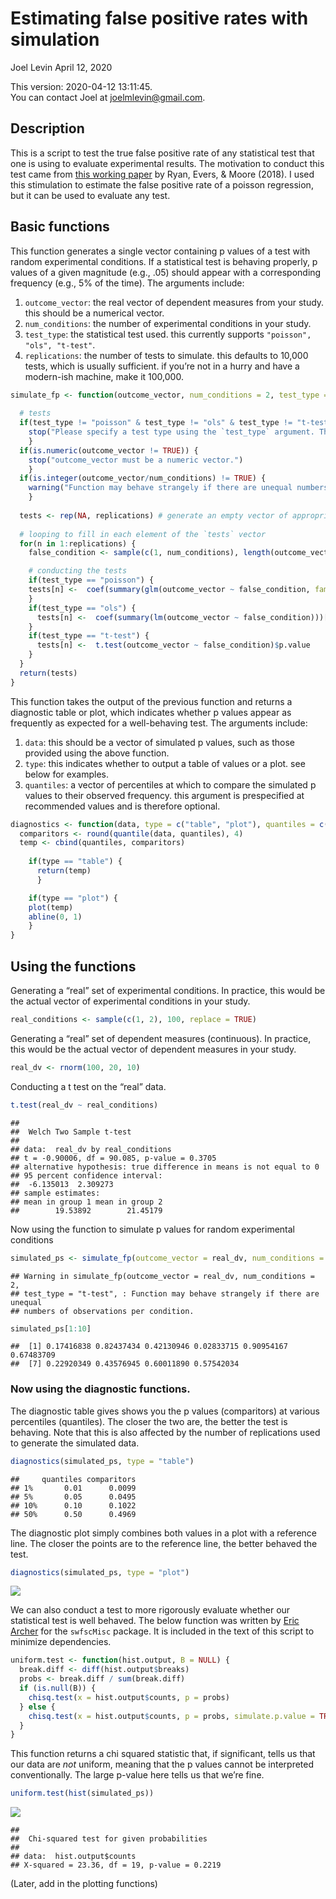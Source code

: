 Estimating false positive rates with simulation
================
Joel Levin
April 12, 2020

This version: 2020-04-12 13:11:45.  
You can contact Joel at <joelmlevin@gmail.com>.

## Description

This is a script to test the true false positive rate of any statistical
test that one is using to evaluate experimental results. The motivation
to conduct this test came from [this working
paper](https://psyarxiv.com/cyv6d/) by Ryan, Evers, & Moore (2018). I
used this stimulation to estimate the false positive rate of a poisson
regression, but it can be used to evaluate any test.

## Basic functions

This function generates a single vector containing p values of a test
with random experimental conditions. If a statistical test is behaving
properly, p values of a given magnitude (e.g., .05) should appear with a
corresponding frequency (e.g., 5% of the time). The arguments include:

1.  `outcome_vector`: the real vector of dependent measures from your
    study. this should be a numerical vector.
2.  `num_conditions`: the number of experimental conditions in your
    study.
3.  `test_type`: the statistical test used. this currently supports
    `"poisson", "ols", "t-test"`.
4.  `replications`: the number of tests to simulate. this defaults to
    10,000 tests, which is usually sufficient. if you’re not in a hurry
    and have a modern-ish machine, make it
100,000.

<!-- end list -->

``` r
simulate_fp <- function(outcome_vector, num_conditions = 2, test_type = c("poisson", "ols", "t-test"), replications = 10000) {
  
  # tests
  if(test_type != "poisson" & test_type != "ols" & test_type != "t-test") {
    stop("Please specify a test type using the `test_type` argument. The available tests are 'poisson', 'ols', and 't-test.")
    }
  if(is.numeric(outcome_vector != TRUE)) {
    stop("outcome_vector must be a numeric vector.")
    }
  if(is.integer(outcome_vector/num_conditions) != TRUE) {
    warning("Function may behave strangely if there are unequal numbers of observations per condition.")
    }
  
  tests <- rep(NA, replications) # generate an empty vector of appropriate length. this will be overwritten with p values
  
  # looping to fill in each element of the `tests` vector
  for(n in 1:replications) {
    false_condition <- sample(c(1, num_conditions), length(outcome_vector), replace = TRUE) # generating a vector of random condition dummies

    # conducting the tests    
    if(test_type == "poisson") {
    tests[n] <-  coef(summary(glm(outcome_vector ~ false_condition, family = poisson)))[2, 1:4][4]
    } 
    if(test_type == "ols") {
      tests[n] <-  coef(summary(lm(outcome_vector ~ false_condition)))[2, 1:4][4]
    }
    if(test_type == "t-test") {
      tests[n] <-  t.test(outcome_vector ~ false_condition)$p.value
    }
  }
  return(tests)
}
```

This function takes the output of the previous function and returns a
diagnostic table or plot, which indicates whether p values appear as
frequently as expected for a well-behaving test. The arguments include:

1.  `data`: this should be a vector of simulated p values, such as those
    provided using the above function.
2.  `type`: this indicates whether to output a table of values or a
    plot. see below for examples.
3.  `quantiles`: a vector of percentiles at which to compare the
    simulated p values to their observed frequency. this argument is
    prespecified at recommended values and is therefore
optional.

<!-- end list -->

``` r
diagnostics <- function(data, type = c("table", "plot"), quantiles = c(.01, .05, .10, .5)) {
  comparitors <- round(quantile(data, quantiles), 4)
  temp <- cbind(quantiles, comparitors)
  
    if(type == "table") {
      return(temp)
      }

    if(type == "plot") {
    plot(temp)
    abline(0, 1)
    }
}
```

## Using the functions

Generating a “real” set of experimental conditions. In practice, this
would be the actual vector of experimental conditions in your study.

``` r
real_conditions <- sample(c(1, 2), 100, replace = TRUE)
```

Generating a “real” set of dependent measures (continuous). In practice,
this would be the actual vector of dependent measures in your study.

``` r
real_dv <- rnorm(100, 20, 10)
```

Conducting a t test on the “real” data.

``` r
t.test(real_dv ~ real_conditions)
```

    ## 
    ##  Welch Two Sample t-test
    ## 
    ## data:  real_dv by real_conditions
    ## t = -0.90006, df = 90.085, p-value = 0.3705
    ## alternative hypothesis: true difference in means is not equal to 0
    ## 95 percent confidence interval:
    ##  -6.135013  2.309273
    ## sample estimates:
    ## mean in group 1 mean in group 2 
    ##        19.53892        21.45179

Now using the function to simulate p values for random experimental
conditions

``` r
simulated_ps <- simulate_fp(outcome_vector = real_dv, num_conditions = 2, test_type = "t-test", replications = 10000)
```

    ## Warning in simulate_fp(outcome_vector = real_dv, num_conditions = 2,
    ## test_type = "t-test", : Function may behave strangely if there are unequal
    ## numbers of observations per condition.

``` r
simulated_ps[1:10]
```

    ##  [1] 0.17416838 0.82437434 0.42130946 0.02833715 0.90954167 0.67483709
    ##  [7] 0.22920349 0.43576945 0.60011890 0.57542034

### Now using the diagnostic functions.

The diagnostic table gives shows you the p values (comparitors) at
various percentiles (quantiles). The closer the two are, the better the
test is behaving. Note that this is also affected by the number of
replications used to generate the simulated data.

``` r
diagnostics(simulated_ps, type = "table")
```

    ##     quantiles comparitors
    ## 1%       0.01      0.0099
    ## 5%       0.05      0.0495
    ## 10%      0.10      0.1022
    ## 50%      0.50      0.4969

The diagnostic plot simply combines both values in a plot with a
reference line. The closer the points are to the reference line, the
better behaved the test.

``` r
diagnostics(simulated_ps, type = "plot")
```

![](false_positives_files/figure-gfm/unnamed-chunk-12-1.png)<!-- -->

We can also conduct a test to more rigorously evaluate whether our
statistical test is well behaved. The below function was written by
[Eric Archer](mailto:eric.archer@noaa.gov) for the `swfscMisc` package.
It is included in the text of this script to minimize dependencies.

``` r
uniform.test <- function(hist.output, B = NULL) {
  break.diff <- diff(hist.output$breaks)
  probs <- break.diff / sum(break.diff)
  if (is.null(B)) {
    chisq.test(x = hist.output$counts, p = probs)
  } else {
    chisq.test(x = hist.output$counts, p = probs, simulate.p.value = TRUE, B = B)
  }
}
```

This function returns a chi squared statistic that, if significant,
tells us that our data are *not* uniform, meaning that the p values
cannot be interpreted conventionally. The large p-value here tells us
that we’re fine.

``` r
uniform.test(hist(simulated_ps))
```

![](false_positives_files/figure-gfm/unnamed-chunk-14-1.png)<!-- -->

    ## 
    ##  Chi-squared test for given probabilities
    ## 
    ## data:  hist.output$counts
    ## X-squared = 23.36, df = 19, p-value = 0.2219

(Later, add in the plotting functions)

